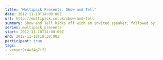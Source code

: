 ```yaml
---
title: 'Multipack Presents: Show and Tell'
date: 2012-11-10T14:00:00Z
url: http://multipack.co.uk/show-and-tell
summary: Show and Tell kicks off with an invited speaker, followed by 10-15 minute slots that are offered to new and seasoned speakers alike, giving anyone the chance to engage with an enthusiastic audience of web and tech enthusiasts.
series: multipack_presents
start: 2012-11-10T14:00:00Z
end: 2012-11-10T19:30:00Z
participant: true
tags:
- venue:9c4wf4q7+f2
---
```

